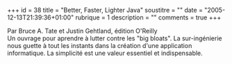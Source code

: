 +++
id = 38
title = "Better, Faster, Lighter Java"
soustitre = ""
date = "2005-12-13T21:39:36+01:00"
rubrique = 1
description = ""
comments = true
+++

<div class="chapo">Par Bruce A. Tate et Justin Gehtland, édition O'Reilly</div>
Un ouvrage pour aprendre à lutter contre les "big bloats". La sur-ingénierie nous guette à tout les instants dans la création d'une application informatique. La simplicité est une valeur essentiel et indispensable.
